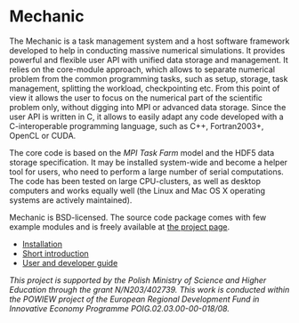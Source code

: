 Mechanic
========

The Mechanic is a task management system and a host software framework developed to help 
in conducting massive numerical simulations. It provides powerful and flexible user API 
with unified data storage and management. It relies on the core-module approach, which 
allows to separate numerical problem from the common programming tasks, such as setup, 
storage, task management, splitting the workload, checkpointing etc. From this point of 
view it allows the user to focus on the numerical part of the scientific problem only, 
without digging into MPI or advanced data storage. Since the user API is written in C, 
it allows to easily adapt any code developed with a C-interoperable programming language,
such as C++, Fortran2003+, OpenCL or CUDA.

The core code is based on the _MPI Task Farm_ model and the HDF5 data storage specification.
It may be installed system-wide and become a helper tool for users, who need to perform 
a large number of serial computations. The code has been tested on large CPU-clusters, 
as well as desktop computers and works equally well (the Linux and Mac OS X operating 
systems are actively maintained).

Mechanic is BSD-licensed. The source code package comes with few example
modules and is freely available at [the project page](http://git.ca.umk.pl).

- [Installation](INSTALL.md)
- [Short introduction](Overview.md)
- [User and developer guide](examples/UserGuide.md)

_This project is supported by the Polish Ministry of Science and Higher Education through
the grant N/N203/402739. This work is conducted within the POWIEW project of the European
Regional Development Fund in Innovative Economy Programme POIG.02.03.00-00-018/08._
